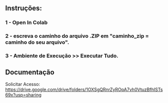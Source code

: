 ## Instruções:  
### 1 - Open In Colab
### 2 - escreva o caminho do arquivo .ZIP em "caminho_zip = caminho do seu arquivo".
### 3 - Ambiente de Execução >> Executar Tudo.

## Documentação
   Solicitar Acesso: https://drive.google.com/drive/folders/1OXSgQRnrZyROpA7vh0VtuzBfhISTs69x?usp=sharing
